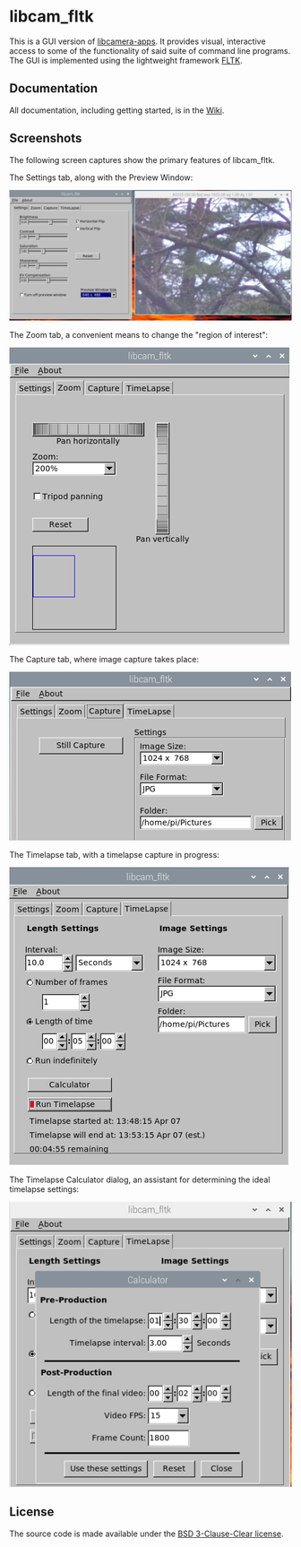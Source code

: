 # libcam_fltk

This is a GUI version of [libcamera-apps](https://github.com/raspberrypi/libcamera-apps). It provides visual, interactive access to some of the
functionality of said suite of command line programs. The GUI is implemented using the lightweight framework [FLTK](https://fltk.org).

Documentation
-------------

All documentation, including getting started, is in the [Wiki](https://github.com/fire-eggs/libcam_fltk/wiki).

Screenshots
-----------
The following screen captures show the primary features of libcam_fltk. 

The Settings tab, along with the Preview Window:

![s1](doc/screen1.png)

The Zoom tab, a convenient means to change the "region of interest":

![s2](doc/screen2.png)

The Capture tab, where image capture takes place:

![s3](doc/screen3.png)

The Timelapse tab, with a timelapse capture in progress:

![s4](doc/screen4.png)

The Timelapse Calculator dialog, an assistant for determining the ideal timelapse settings:

![s5](doc/screen5.png)


License
-------

The source code is made available under the [BSD 3-Clause-Clear license](https://spdx.org/licenses/BSD-3-Clause-Clear.html).

